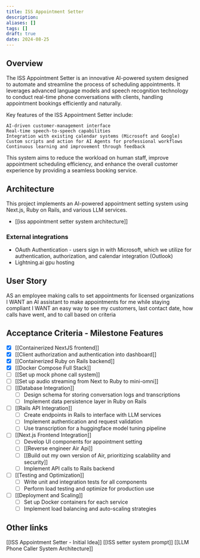 ```yaml
---
title: ISS Appointment Setter
description: 
aliases: []
tags: []
draft: true
date: 2024-08-25
---
```

## Overview
The ISS Appointment Setter is an innovative AI-powered system designed to automate and streamline the process of scheduling appointments. It leverages advanced language models and speech recognition technology to conduct real-time phone conversations with clients, handling appointment bookings efficiently and naturally.

Key features of the ISS Appointment Setter include:

    AI-driven customer-management interface
    Real-time speech-to-speech capabilities
    Integration with existing calendar systems (Microsoft and Google)
    Custom scripts and action for AI Agents for professional workflows
    Continuous learning and improvement through feedback

This system aims to reduce the workload on human staff, improve appointment scheduling efficiency, and enhance the overall customer experience by providing a seamless booking service.
## Architecture
This project implements an AI-powered appointment setting system using Next.js, Ruby on Rails, and various LLM services.
-  [[iss appointment setter system architecture]]
### External integrations
- OAuth Authentication - users sign in with Microsoft, which we utilize for authentication, authorization, and calendar integration (Outlook)
- Lightning.ai gpu hosting 
## User Story
AS an employee making calls to set appointments for licensed organizations
I WANT an AI assistant to make appointments for me while staying compliant
I WANT an easy way to see my customers, last contact date, how calls have went, and to call based on criteria
## Acceptance Criteria - Milestone Features
- [x] [[Containerized NextJS frontend]]
- [x] [[Client authorization and authentication into dashboard]]
- [x] [[Containerized Ruby on Rails backend]]
- [x] [[Docker Compose Full Stack]]
- [ ] [[Set up mock phone call system]]
- [ ] [[Set up audio streaming from Next to Ruby to mini-omni]]
- [ ] [[Database Integration]]
   - [ ] Design schema for storing conversation logs and transcriptions
   - [ ] Implement data persistence layer in Ruby on Rails
- [ ] [[Rails API Integration]]
   - [ ] Create endpoints in Rails to interface with LLM services
   - [ ] Implement authentication and request validation
   - [ ] Use transcription for a huggingface model tuning pipeline
- [ ] [[Next.js Frontend Integration]]
   - [ ] Develop UI components for appointment setting
   - [ ] [[Reverse engineer Air Api]]
   - [ ] [[Build out my own version of Air, prioritizing scalability and security]]
   - [ ] Implement API calls to Rails backend
- [ ] [[Testing and Optimization]]
   - [ ] Write unit and integration tests for all components
   - [ ] Perform load testing and optimize for production use
- [ ] [[Deployment and Scaling]]
    - [ ] Set up Docker containers for each service
    - [ ] Implement load balancing and auto-scaling strategies

## Other links
[[ISS Appointment Setter - Initial Idea]]
[[ISS setter system prompt]]
[[LLM Phone Caller System Architecture]]